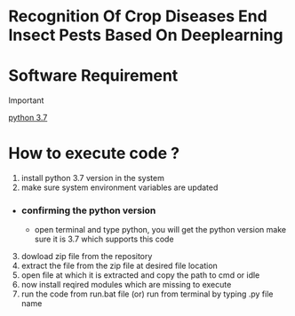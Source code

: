# **Recognition Of Crop Diseases End Insect Pests Based On Deeplearning**
# **Software Requirement**
>[!important]
>[python 3.7](https://www.python.org/downloads/release/python-370/)

# **How to execute code ?**
1. install python 3.7 version in the system
2. make sure system environment variables are updated
  - ### confirming the python version 
     - open terminal and type python, you will get the python version make sure it is 3.7 which supports this code
3. dowload zip file from the repository
4. extract the file from the zip file at desired file location
5. open file at which it is extracted and copy the path to cmd or idle
6. now install reqired modules which are missing to execute
7. run the code from run.bat file (or) run from terminal by typing .py file name
